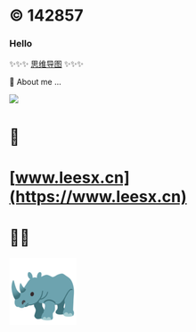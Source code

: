 
# © 142857
### Hello

✨✨✨ [思维导图](https://gitmind.cn/app/my) ✨✨✨

💬 About me  ...

![](https://images.unsplash.com/photo-1612532275070-0289d0237681?ixid=MnwxMjA3fDB8MHxwaG90by1wYWdlfHx8fGVufDB8fHx8&ixlib=rb-1.2.1&auto=format&fit=crop&w=1050&q=80)
# 🌈  
# [www.leesx.cn](https://www.leesx.cn) 

# 👨‍💻


![](https://github.com/leesx/leesx/blob/master/rhinoceros_1f98f.png)



<!--
**leesx/leesx** is a ✨ _special_ ✨ repository because its `README.md` (this file) appears on your GitHub profile.



Here are some ideas to get you started:

- 🔭 I’m currently working on ...
- 🌱 I’m currently learning ...
- 👯 I’m looking to collaborate on ...
- 🤔 I’m looking for help with ...
- 💬 Ask me about ...
- 📫 How to reach me: ...
- 😄 Pronouns: ...
- ⚡ Fun fact: ...
-->
